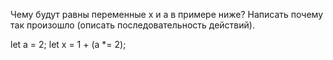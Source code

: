 Чему будут равны переменные x и a в примере ниже? Написать почему так произошло
(описать последовательность действий).

let a = 2;
let x = 1 + (a *= 2);